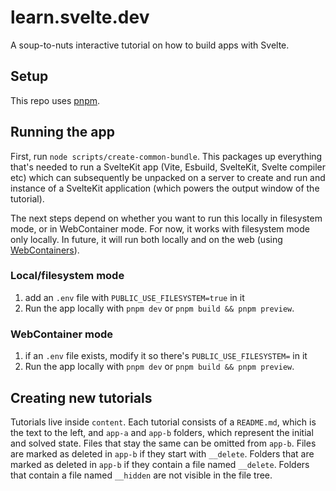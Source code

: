 # learn.svelte.dev

A soup-to-nuts interactive tutorial on how to build apps with Svelte.

## Setup

This repo uses [pnpm](https://pnpm.io/).

## Running the app

First, run `node scripts/create-common-bundle`. This packages up everything that's needed to run a SvelteKit app (Vite, Esbuild, SvelteKit, Svelte compiler etc) which can subsequently be unpacked on a server to create and run and instance of a SvelteKit application (which powers the output window of the tutorial).

The next steps depend on whether you want to run this locally in filesystem mode, or in WebContainer mode. For now, it works with filesystem mode only locally. In future, it will run both locally and on the web (using [WebContainers](https://blog.stackblitz.com/posts/introducing-webcontainers/)).

### Local/filesystem mode

1. add an `.env` file with `PUBLIC_USE_FILESYSTEM=true` in it
2. Run the app locally with `pnpm dev` or `pnpm build && pnpm preview`.

### WebContainer mode

1. if an `.env` file exists, modify it so there's `PUBLIC_USE_FILESYSTEM=` in it
2. Run the app locally with `pnpm dev` or `pnpm build && pnpm preview`.

## Creating new tutorials

Tutorials live inside `content`. Each tutorial consists of a `README.md`, which is the text to the left, and `app-a` and `app-b` folders, which represent the initial and solved state. Files that stay the same can be omitted from `app-b`. Files are marked as deleted in `app-b` if they start with `__delete`. Folders that are marked as deleted in `app-b` if they contain a file named `__delete`. Folders that contain a file named `__hidden` are not visible in the file tree.
